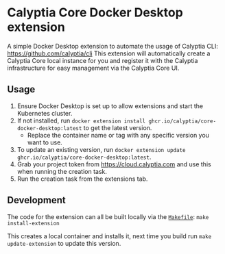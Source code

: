 # Calyptia Core Docker Desktop extension

A simple Docker Desktop extension to automate the usage of Calyptia CLI: <https://github.com/calyptia/cli>
This extension will automatically create a Calyptia Core local instance for you and register it with the Calyptia infrastructure for easy management via the Calyptia Core UI.

## Usage

1. Ensure Docker Desktop is set up to allow extensions and start the Kubernetes cluster.
2. If not installed, run `docker extension install ghcr.io/calyptia/core-docker-desktop:latest` to get the latest version.
   - Replace the container name or tag with any specific version you want to use.
3. To update an existing version, run `docker extension update ghcr.io/calyptia/core-docker-desktop:latest`.
4. Grab your project token from <https://cloud.calyptia.com> and use this when running the creation task.
5. Run the creation task from the extensions tab.

## Development

The code for the extension can all be built locally via the [`Makefile`](./Makefile): `make install-extension`

This creates a local container and installs it, next time you build run `make update-extension` to update this version.

